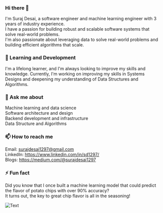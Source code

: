 ### Hi there 👋

I'm Suraj Desai, a software engineer and machine learning engineer with 3 years of industry experience. </br>
I have a passion for building robust and scalable software systems that solve real-world problems. </br>
I'm also passionate about leveraging data to solve real-world problems and building efficient algorithms that scale. </br>

### 🌱 Learning and Development
I'm a lifelong learner, and I'm always looking to improve my skills and knowledge. 
Currently, I'm working on improving my skills in Systems Designs and deepening my 
understanding of Data Structures and Algorithms.

### 💬 Ask me about
Machine learning and data science </br>
Software architecture and design </br>
Backend development and infrastructure </br>
Data Structure and Algorithms </br>

### 📫 How to reach me
Email: surajdesai1297@gmail.com </br>
LinkedIn: https://www.linkedin.com/in/sd1297/ </br>
Blogs: https://medium.com/@surajdesai1297 </br>

### ⚡ Fun fact
Did you know that I once built a machine learning model that could predict the flavor of potato chips with over 90% accuracy?</br>
It turns out, the key to great chip flavor is all in the seasoning!</br>

![Text](https://giphy.com/gifs/hackernoon-hacker-noon-random-pixels-dxn6fRlTIShoeBr69N/giphy.gif)


<!--
**suraj1297/suraj1297** is a ✨ _special_ ✨ repository because its `README.md` (this file) appears on your GitHub profile.

Here are some ideas to get you started:

- 🔭 I’m currently working on ...
- 🌱 I’m currently learning ...
- 👯 I’m looking to collaborate on ...
- 🤔 I’m looking for help with ...
- 💬 Ask me about ...
- 📫 How to reach me: ...
- 😄 Pronouns: ...
- ⚡ Fun fact: ...
-->
